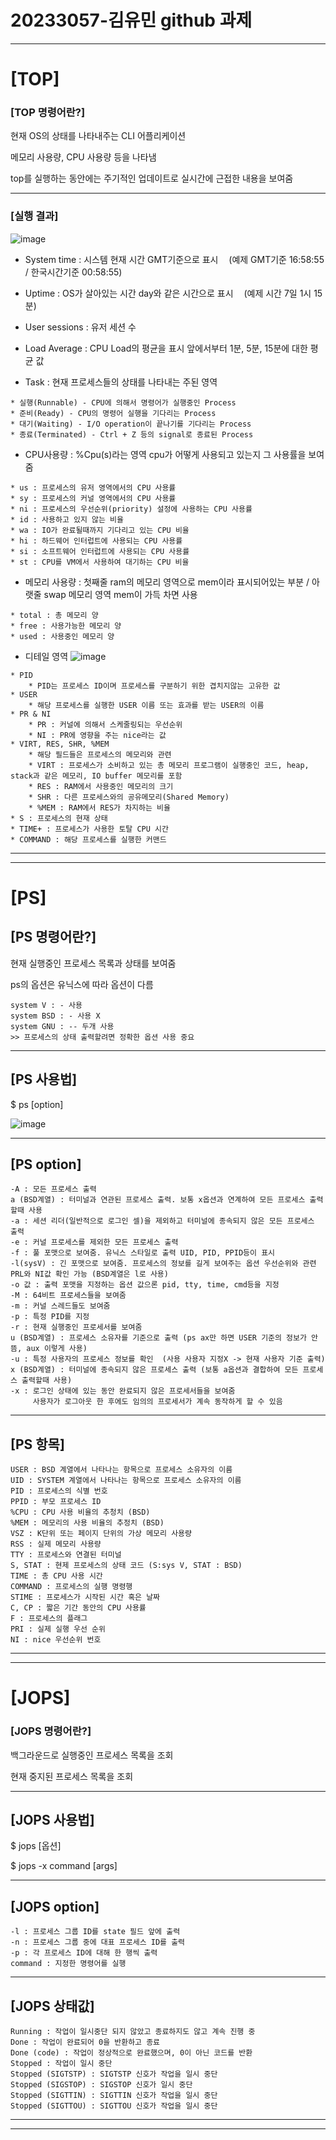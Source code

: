 # 20233057-김유민 github 과제

***

# [TOP]

### [TOP 명령어란?]

현재 OS의 상태를 나타내주는 CLI 어플리케이션

메모리 사용량, CPU 사용량 등을 나타냄

top를 실행하는 동안에는 주기적인 업데이트로 실시간에 근접한 내용을 보여줌

***

### [실행 결과]

![image](https://github.com/yumin-20233057/yumin20233057/assets/133843588/568874b5-c89b-4b0b-8730-de9cc52caf60)

* System time : 시스템 현재 시간 GMT기준으로 표시 ㅤ(예제 GMT기준 16:58:55 / 한국시간기준 00:58:55)

* Uptime : OS가 살아있는 시간 day와 같은 시간으로 표시 ㅤ(예제 시간 7일 1시 15분)

* User sessions : 유저 세션 수

* Load Average : CPU Load의 평균을 표시 앞에서부터 1분, 5분, 15분에 대한 평균 값

* Task : 현재 프로세스들의 상태를 나타내는 주된 영역
```
* 실행(Runnable) - CPU에 의해서 명령어가 실행중인 Process
* 준비(Ready) - CPU의 명령어 실행을 기다리는 Process
* 대기(Waiting) - I/O operation이 끝나기를 기다리는 Process
* 종료(Terminated) - Ctrl + Z 등의 signal로 종료된 Process
```

* CPU사용량 : %Cpu(s)라는 영역 cpu가 어떻게 사용되고 있는지 그 사용률을 보여줌
```
* us : 프로세스의 유저 영역에서의 CPU 사용률
* sy : 프로세스의 커널 영역에서의 CPU 사용률
* ni : 프로세스의 우선순위(priority) 설정에 사용하는 CPU 사용률
* id : 사용하고 있지 않는 비율
* wa : IO가 완료될때까지 기다리고 있는 CPU 비율
* hi : 하드웨어 인터럽트에 사용되는 CPU 사용률
* si : 소프트웨어 인터럽트에 사용되는 CPU 사용률
* st : CPU를 VM에서 사용하여 대기하는 CPU 비율
```

* 메모리 사용량 : 첫째줄 ram의 메모리 영역으로 mem이라 표시되어있는 부분 / 아랫줄 swap  메모리 영역 mem이 가득 차면 사용
```
* total : 총 메모리 양
* free : 사용가능한 메모리 양
* used : 사용중인 메모리 양
```

* 디테일 영역
![image](https://github.com/yumin-20233057/yumin20233057/assets/133843588/ad97c20d-1ab3-4df2-b866-eb1a1b26f265)

```
* PID
    * PID는 프로세스 ID이며 프로세스를 구분하기 위한 겹치지않는 고유한 값
* USER
    * 해당 프로세스를 실행한 USER 이름 또는 효과를 받는 USER의 이름
* PR & NI
    * PR : 커널에 의해서 스케줄링되는 우선순위
    * NI : PR에 영향을 주는 nice라는 값
* VIRT, RES, SHR, %MEM
    * 해당 필드들은 프로세스의 메모리와 관련
    * VIRT : 프로세스가 소비하고 있는 총 메모리 프로그램이 실행중인 코드, heap, stack과 같은 메모리, IO buffer 메모리를 포함
    * RES : RAM에서 사용중인 메모리의 크기
    * SHR : 다른 프로세스와의 공유메모리(Shared Memory)
    * %MEM : RAM에서 RES가 차지하는 비율
* S : 프로세스의 현재 상태
* TIME+ : 프로세스가 사용한 토탈 CPU 시간
* COMMAND : 해당 프로세스를 실행한 커맨드
```

***
***

# [PS]

## [PS 명령어란?]
현재 실행중인 프로세스 목록과 상태를 보여줌

ps의 옵션은 유닉스에 따라 옵션이 다름
```
system V : - 사용
system BSD : - 사용 X 
system GNU : -- 두개 사용
>> 프로세스의 상태 출력할려면 정확한 옵션 사용 중요
```

***

## [PS 사용법]
$ ps [option]

![image](https://github.com/yumin-20233057/yumin20233057/assets/133843588/f7e9f6f8-4098-4a11-8c07-bcdc5d8aa167)

***

## [PS option]
```
-A : 모든 프로세스 출력
a (BSD계열) : 터미널과 연관된 프로세스 출력. 보통 x옵션과 연계하여 모든 프로세스 출력할때 사용
-a : 세션 리더(일반적으로 로그인 셀)을 제외하고 터미널에 종속되지 않은 모든 프로세스 출력
-e : 커널 프로세스를 제외한 모든 프로세스 출력 
-f : 풀 포맷으로 보여줌. 유닉스 스타일로 출력 UID, PID, PPID등이 표시
-l(sysV) : 긴 포맷으로 보여줌. 프로세스의 정보를 길게 보여주는 옵션 우선순위와 관련 PRL와 NI값 확인 가능 (BSD계열은 l로 사용)
-o 값 : 출력 포맷을 지정하는 옵션 값으론 pid, tty, time, cmd등을 지정
-M : 64비트 프로세스들을 보여줌
-m : 커널 스레드들도 보여줌
-p : 특정 PID를 지정
-r : 현재 실행중인 프로세서를 보여줌
u (BSD계열) : 프로세스 소유자를 기준으로 출력 (ps ax만 하면 USER 기준의 정보가 안뜸, aux 이렇게 사용)
-u : 특정 사용자의 프로세스 정보를 확인  (사용 사용자 지정X -> 현재 사용자 기준 출력)
x (BSD계열) : 터미널에 종속되지 않은 프로세스 출력 (보통 a옵션과 결합하여 모든 프로세스 출력할때 사용)
-x : 로그인 상태에 있는 동안 완료되지 않은 프로세서들을 보여줌
     사용자가 로그아웃 한 후에도 임의의 프로세서가 계속 동작하게 할 수 있음
```

***

## [PS 항목]
```
USER : BSD 계열에서 나타나는 항목으로 프로세스 소유자의 이름
UID : SYSTEM 계열에서 나타나는 항목으로 프로세스 소유자의 이름
PID : 프로세스의 식별 번호
PPID : 부모 프로세스 ID
%CPU : CPU 사용 비율의 추청치 (BSD)
%MEM : 메모리의 사용 비율의 추정치 (BSD)
VSZ : K단위 또는 페이지 단위의 가상 메모리 사용량
RSS : 실제 메모리 사용량
TTY : 프로세스와 연결된 터미널
S, STAT : 현제 프로세스의 상태 코드 (S:sys V, STAT : BSD)
TIME : 총 CPU 사용 시간
COMMAND : 프로세스의 실행 명령행
STIME : 프로세스가 시작된 시간 혹은 날짜
C, CP : 짧은 기간 동안의 CPU 사용률
F : 프로세스의 플래그
PRI : 실제 실행 우선 순위
NI : nice 우선순위 번호
```

***
***

# [JOPS]

### [JOPS 명령어란?]

백그라운드로 실행중인 프로세스 목록을 조회

현재 중지된 프로세스 목록을 조회

***

## [JOPS 사용법]
$ jops [옵션]

$ jops -x command [args]

***

## [JOPS option]
```
-l : 프로세스 그룹 ID를 state 필드 앞에 출력
-n : 프로세스 그룹 중에 대표 프로세스 ID를 출력
-p : 각 프로세스 ID에 대해 한 행씩 출력
command : 지정한 명령어를 실행
```

***

## [JOPS 상태값]
```
Running : 작업이 일시중단 되지 않았고 종료하지도 않고 계속 진행 중
Done : 작업이 완료되어 0을 반환하고 종료
Done (code) : 작업이 정상적으로 완료했으며, 0이 아닌 코드를 반환
Stopped : 작업이 일시 중단
Stopped (SIGTSTP) : SIGTSTP 신호가 작업을 일시 중단
Stopped (SIGSTOP) : SIGSTOP 신호가 일시 중단
Stopped (SIGTTIN) : SIGTTIN 신호가 작업을 일시 중단
Stopped (SIGTTOU) : SIGTTOU 신호가 작업을 일시 중단
```

***
***



